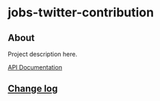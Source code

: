 # jobs-twitter-contribution

## About

Project description here.

[API Documentation](docs/source/api.md)

## [Change log](CHANGELOG.md)
